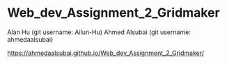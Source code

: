 # Web_dev_Assignment_2_Gridmaker
Alan Hu (git username: Ailun-Hu)
Ahmed Alsubai (git username: ahmedaalsubai)

https://ahmedaalsubai.github.io/Web_dev_Assignment_2_Gridmaker/
